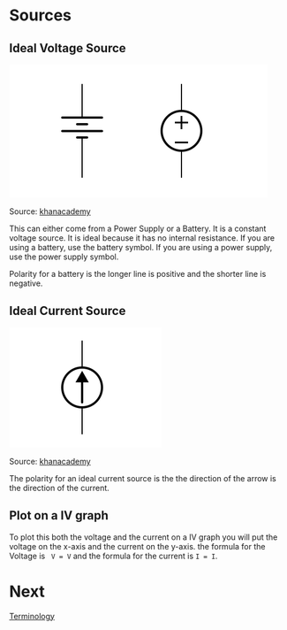 # Sources

## Ideal Voltage Source

![Ideal Voltage Source](../assets/VoltageSoucre.svg)

Source: [khanacademy](https://www.khanacademy.org)

This can either come from a Power Supply or a Battery. It is a constant voltage source. It is ideal because it has no internal resistance. If you are using a battery, use the battery symbol. If you are using a power supply, use the power supply symbol. 

Polarity for a battery is the longer line is positive and the shorter line is negative.


## Ideal Current Source
![Ideal Current Source](../assets/CurrentSource.svg)

Source: [khanacademy](https://www.khanacademy.org)

The polarity for an ideal current source is the the direction of the arrow is the direction of the current.

##  Plot on a IV graph
To plot this both the voltage and the current on a IV graph you will put the voltage on the x-axis and the current on the y-axis. the formula for the Voltage is ` V = V` and the formula for the current is `I = I`.

# Next 
[Terminology](Terminology.md)